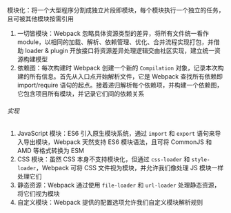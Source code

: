 模块化：将一个大型程序分割成独立片段即模块，每个模块执行一个独立的任务，且可被其他模块按需引用

1. 一切皆模块：Webpack 忽略具体资源类型的差异，将所有文件统一看作 module，以相同的加载、解析、依赖管理、优化、合并流程实现打包，并借助 loader & plugin 开放接口将资源差异处理逻辑交由社区实现，建立统一资源构建模型
2. 依赖图：每次构建时 Webpack 创建一个新的 `Compilation` 对象，记录本次构建的所有信息。首先从入口点开始解析文件，它是 Webpack 查找所有依赖即 import/require 语句的起点。接着递归解析每个依赖项，并构建一个依赖图，它包含项目所有模块，并记录它们间的依赖关系

###### 实现

1. JavaScript 模块：ES6 引入原生模块系统，通过 `import` 和 `export` 语句来导入导出模块，Webpack 天然支持 ES6 模块语法，且可将 CommonJS 和 AMD 等格式转换为 ESM
2. CSS 模块：虽然 CSS 本身不支持模块化，但通过 `css-loader` 和 `style-loader`，Webpack 可将 CSS 文件视为模块，并允许我们像处理 JS 模块一样处理它们
3. 静态资源：Webpack 通过使用 `file-loader` 和 `url-loader` 处理静态资源，将它们视为模块
4. 自定义模块：Webpack 提供的配置选项允许我们自定义模块解析规则
